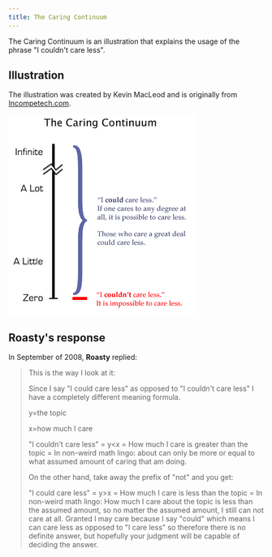 ```yaml
---
title: The Caring Continuum
---
```


The Caring Continuum is an illustration that explains the usage of the phrase
"I couldn't care less".

## Illustration

The illustration was created by Kevin MacLeod and is originally from
[Incompetech.com](http://incompetech.com/gallimaufry/care_less.html).

![The Caring Continuum](/media/caring_continuum.png)

## Roasty's response

In September of 2008, **Roasty** replied:

> This is the way I look at it:
>
> Since I say "I could care less" as opposed to "I couldn't care less" I have a
> completely different meaning formula.
>
> y=the topic
>
> x=how much I care
>
> "I couldn't care less" = y&lt;x = How much I care is greater
> than the topic = In non-weird math lingo: about can only
> be more or equal to what assumed amount of caring
> that am doing.
>
> On the other hand, take away the prefix of "not" and
> you get:
>
> "I could care less" = y&gt;x = How much I care is less than
> the topic = In non-weird math lingo: How much I care about the topic is less
> than the assumed amount, so no matter the assumed amount, I still can not care
> at all. Granted I may care because I say "could" which means I can care less as
> opposed to "I care less" so therefore there is no definite answer, but
> hopefully your judgment will be capable of deciding the answer.
